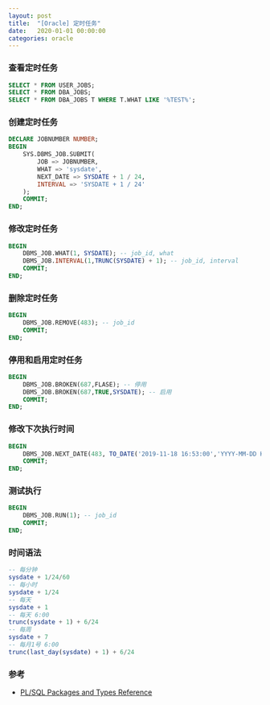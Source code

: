 ```yaml
---
layout: post
title:  "[Oracle] 定时任务"
date:   2020-01-01 00:00:00
categories: oracle
---
```


### 查看定时任务
```sql
SELECT * FROM USER_JOBS;
SELECT * FROM DBA_JOBS;
SELECT * FROM DBA_JOBS T WHERE T.WHAT LIKE '%TEST%';
```

### 创建定时任务
```sql
DECLARE JOBNUMBER NUMBER;
BEGIN
    SYS.DBMS_JOB.SUBMIT(
        JOB => JOBNUMBER,
        WHAT => 'sysdate',
        NEXT_DATE => SYSDATE + 1 / 24,
        INTERVAL => 'SYSDATE + 1 / 24'
    );
    COMMIT;
END;
```

### 修改定时任务
```sql
BEGIN
    DBMS_JOB.WHAT(1, SYSDATE); -- job_id, what
    DBMS_JOB.INTERVAL(1,TRUNC(SYSDATE) + 1); -- job_id, interval
    COMMIT;
END;
```

### 删除定时任务
```sql
BEGIN
    DBMS_JOB.REMOVE(483); -- job_id
    COMMIT;
END;
```

### 停用和启用定时任务
```sql
BEGIN
    DBMS_JOB.BROKEN(687,FLASE); -- 停用
    DBMS_JOB.BROKEN(687,TRUE,SYSDATE); -- 启用
    COMMIT;
END;
```

### 修改下次执行时间
```sql
BEGIN
    DBMS_JOB.NEXT_DATE(483, TO_DATE('2019-11-18 16:53:00','YYYY-MM-DD HH24:MI:SS')); -- job_id, next_date
    COMMIT;
END;
```

### 测试执行
```sql
BEGIN
    DBMS_JOB.RUN(1); -- job_id
    COMMIT;
END;
```

### 时间语法
```sql
-- 每分钟
sysdate + 1/24/60
-- 每小时
sysdate + 1/24
-- 每天
sysdate + 1
-- 每天 6:00
trunc(sysdate + 1) + 6/24
-- 每周
sysdate + 7
-- 每月1号 6:00
trunc(last_day(sysdate) + 1) + 6/24
```

### 参考
+ [PL/SQL Packages and Types Reference](https://docs.oracle.com/en/database/oracle/oracle-database/19/arpls/DBMS_JOB.html)